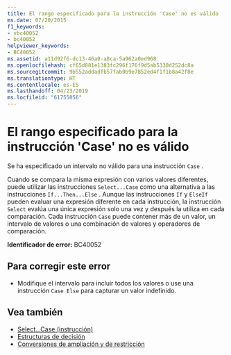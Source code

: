 ```yaml
---
title: El rango especificado para la instrucción 'Case' no es válido
ms.date: 07/20/2015
f1_keywords:
- vbc40052
- bc40052
helpviewer_keywords:
- BC40052
ms.assetid: a11d92f6-dc13-46a0-a8ca-5a962a0ed968
ms.openlocfilehash: cf65d881e1383fc296f176f9d5ab5330d252dc8a
ms.sourcegitcommit: 9b552addadfb57fab0b9e7852ed4f1f1b8a42f8e
ms.translationtype: HT
ms.contentlocale: es-ES
ms.lasthandoff: 04/23/2019
ms.locfileid: "61755056"
---
```

# <a name="range-specified-for-case-statement-is-not-valid"></a>El rango especificado para la instrucción 'Case' no es válido
Se ha especificado un intervalo no válido para una instrucción `Case` .  
  
 Cuando se compara la misma expresión con varios valores diferentes, puede utilizar las instrucciones `Select...Case` como una alternativa a las instrucciones `If...Then...Else` . Aunque las instrucciones `If` y `ElseIf` pueden evaluar una expresión diferente en cada instrucción, la instrucción `Select` evalúa una única expresión solo una vez y después la utiliza en cada comparación. Cada instrucción `Case` puede contener más de un valor, un intervalo de valores o una combinación de valores y operadores de comparación.  
  
 **Identificador de error:** BC40052  
  
## <a name="to-correct-this-error"></a>Para corregir este error  
  
- Modifique el intervalo para incluir todos los valores o use una instrucción `Case Else` para capturar un valor indefinido.  
  
## <a name="see-also"></a>Vea también

- [Select...Case (instrucción)](../../visual-basic/language-reference/statements/select-case-statement.md)
- [Estructuras de decisión](../../visual-basic/programming-guide/language-features/control-flow/decision-structures.md)
- [Conversiones de ampliación y de restricción](../../visual-basic/programming-guide/language-features/data-types/widening-and-narrowing-conversions.md)
